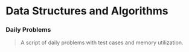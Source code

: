 # Data Structures and Algorithms

### Daily Problems
> A script of daily problems with test cases and memory utilization. 